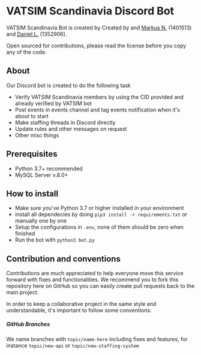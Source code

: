 # VATSIM Scandinavia Discord Bot

VATSIM Scandinavia Bot is created by Created by and [Markus N.](https://github.com/Marko259) (1401513) and  [Daniel L.](https://github.com/blt950) (1352906).

Open sourced for contributions, please read the license before you copy any of the code.

## About
Our Discord bot is created to do the following task
- Verify VATSIM Scandinavia members by using the CID provided and already verified by VATSIM bot
- Post events in events channel and tag events notification when it's about to start
- Make staffing threads in Discord directly
- Update rules and other messages on request
- Other misc things

## Prerequisites
- Python 3.7+ recommended
- MySQL Server v.8.0+

## How to install
- Make sure you've Python 3.7 or higher installed in your environment
- Install all dependecies by doing `pip3 install -r requirements.txt` or manually one by one
- Setup the configurations in `.env`, none of them should be zero when finished
- Run the bot with `python3 bot.py`

## Contribution and conventions
Contributions are much appreciated to help everyone move this service forward with fixes and functionalities. We recommend you to fork this repository here on GitHub so you can easily create pull requests back to the main project.

In order to keep a collaborative project in the same style and understandable, it's important to follow some conventions:

##### GitHub Branches
We name branches with `topic/name-here` including fixes and features, for instance `topic/new-api` or `topic/new-staffing-system`